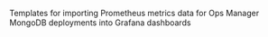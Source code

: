 Templates for importing Prometheus metrics data for Ops Manager MongoDB deployments into Grafana dashboards
